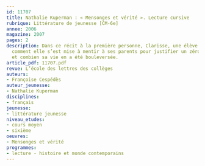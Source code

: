 ```yaml
---
id: 11707
title: Nathalie Kuperman : « Mensonges et vérité ». Lecture cursive
rubrique: Littérature de jeunesse [CM-6e]
annee: 2006
magazine: 2007
pages: 2
description: Dans ce récit à la première personne, Clarisse, une élève de CM2, raconte
  comment elle s’est mise à mentir à ses parents pour justifier un zéro à une rédaction,
  et combien sa vie en a été bouleversée.
article_pdf: 11707.pdf
revue: L’école des lettres des collèges
auteurs:
- Françoise Cespédès
auteur_jeunesse:
- Nathalie Kuperman
disciplines:
- français
jeunesse:
- littérature jeunesse
niveau_etudes:
- cours moyen
- sixième
oeuvres:
- Mensonges et vérité
programmes:
- lecture - histoire et monde contemporains
---
```

